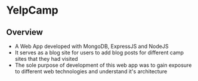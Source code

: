 # YelpCamp

## Overview

* A Web App developed with MongoDB, ExpressJS and NodeJS 
* It serves as a blog site for users to add blog posts for different camp sites that they had visited
* The sole purpose of development of this web app was to gain exposure to different web technologies and understand it's architecture 
